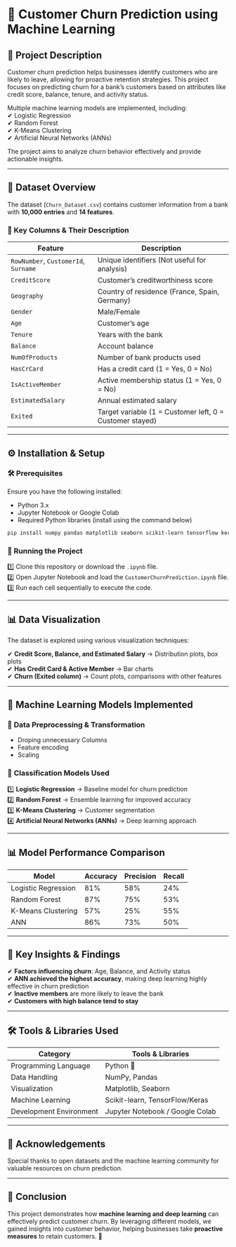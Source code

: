 # 🏦 Customer Churn Prediction using Machine Learning  

## 📌 Project Description  
Customer churn prediction helps businesses identify customers who are likely to leave, allowing for proactive retention strategies. This project focuses on predicting churn for a bank’s customers based on attributes like credit score, balance, tenure, and activity status.  

Multiple machine learning models are implemented, including:  
✔ Logistic Regression  
✔ Random Forest  
✔ K-Means Clustering  
✔ Artificial Neural Networks (ANNs)  

The project aims to analyze churn behavior effectively and provide actionable insights.  

---  

## 💊 Dataset Overview  
The dataset (`Churn_Dataset.csv`) contains customer information from a bank with **10,000 entries** and **14 features**.  

### 🔹 Key Columns & Their Description  

| Feature | Description |
|---------|------------|
| `RowNumber`, `CustomerId`, `Surname` | Unique identifiers (Not useful for analysis) |
| `CreditScore` | Customer’s creditworthiness score |
| `Geography` | Country of residence (France, Spain, Germany) |
| `Gender` | Male/Female |
| `Age` | Customer’s age |
| `Tenure` | Years with the bank |
| `Balance` | Account balance |
| `NumOfProducts` | Number of bank products used |
| `HasCrCard` | Has a credit card (1 = Yes, 0 = No) |
| `IsActiveMember` | Active membership status (1 = Yes, 0 = No) |
| `EstimatedSalary` | Annual estimated salary |
| `Exited` | Target variable (1 = Customer left, 0 = Customer stayed) |

---  

## ⚙️ Installation & Setup  

### 🛠️ Prerequisites  
Ensure you have the following installed:  
- Python 3.x  
- Jupyter Notebook or Google Colab  
- Required Python libraries (install using the command below)  

```bash
pip install numpy pandas matplotlib seaborn scikit-learn tensorflow keras
```

### 🚀 Running the Project  
1️⃣ Clone this repository or download the `.ipynb` file.  
2️⃣ Open Jupyter Notebook and load the `CustomerChurnPrediction.ipynb` file.  
3️⃣ Run each cell sequentially to execute the code.  

---  

## 📊 Data Visualization  
The dataset is explored using various visualization techniques:  

✔ **Credit Score, Balance, and Estimated Salary** → Distribution plots, box plots  
✔ **Has Credit Card & Active Member** → Bar charts  
✔ **Churn (Exited column)** → Count plots, comparisons with other features  

---  

## 🤖 Machine Learning Models Implemented  

### 🔹 **Data Preprocessing & Transformation**  
- Droping unnecessary Columns
- Feature encoding  
- Scaling  

### 🔹 **Classification Models Used**  
1️⃣ **Logistic Regression** → Baseline model for churn prediction  
2️⃣ **Random Forest** → Ensemble learning for improved accuracy  
3️⃣ **K-Means Clustering** → Customer segmentation  
4️⃣ **Artificial Neural Networks (ANNs)** → Deep learning approach  

---  

## 📊 Model Performance Comparison  

| Model | Accuracy | Precision | Recall |
|--------|---------|-----------|---------|
| Logistic Regression | 81% | 58% | 24% |
| Random Forest | 87% | 75% | 53% |
| K-Means Clustering | 57% | 25% | 55% |
| ANN | 86% | 73% | 50% |

---  

## 📌 Key Insights & Findings  
✔ **Factors influencing churn**: Age, Balance, and Activity status  
✔ **ANN achieved the highest accuracy**, making deep learning highly effective in churn prediction  
✔ **Inactive members** are more likely to leave the bank  
✔ **Customers with high balance tend to stay**  

---  

## 🛠️ Tools & Libraries Used  

| Category | Tools & Libraries |
|------------|----------------|
| Programming Language | Python 🐍 |
| Data Handling | NumPy, Pandas |
| Visualization | Matplotlib, Seaborn |
| Machine Learning | Scikit-learn, TensorFlow/Keras |
| Development Environment | Jupyter Notebook / Google Colab |

---  

## 🙏 Acknowledgements  
Special thanks to open datasets and the machine learning community for valuable resources on churn prediction.  

---  

## 📢 Conclusion  
This project demonstrates how **machine learning and deep learning** can effectively predict customer churn. By leveraging different models, we gained insights into customer behavior, helping businesses take **proactive measures** to retain customers. 🚀  

